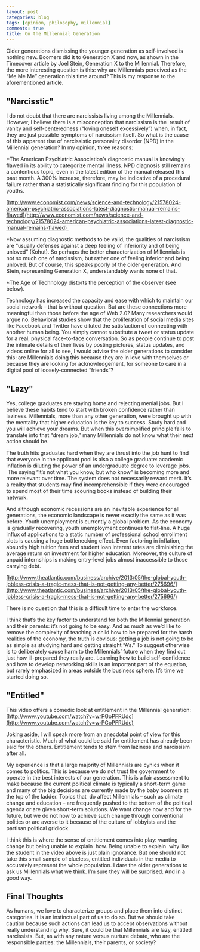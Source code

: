 ```yaml
---
layout: post
categories: blog
tags: [opinion, philosophy, millennial]
comments: true
title: On the Millennial Generation
---
```


Older generations dismissing the younger generation as self-involved is nothing new. Boomers did it to Generation X and now, as shown in the 
Timecover article by Joel Stein, Generation X to the Millennial. Therefore, the more interesting question is this: why are Millennials perceived as the “Me Me Me” generation this time around? This is my response to the aforementioned article.

## "Narcisstic"

I do not doubt that there are narcissists living among the Millennials. However, I believe there is a misconception that narcissism is the 
result of vanity and self-centeredness (“loving oneself excessively”) when, in fact, they are just possible 
symptoms of narcissism itself. So what is the cause of this apparent rise of narcissistic personality disorder (NPD) in the Millennial generation? In my opinion, three reasons:

*The American Psychiatric Association’s diagnostic manual is knowingly flawed in its ability to categorize mental illness. NPD diagnosis still remains a contentious topic, even in the latest edition of the manual released this past month. A 300% increase, therefore, may be indicative of a procedural failure rather than a statistically significant finding for this population of youths.

[http://www.economist.com/news/science-and-technology/21578024-american-psychiatric-associations-latest-diagnostic-manual-remains-flawed](http://www.economist.com/news/science-and-technology/21578024-american-psychiatric-associations-latest-diagnostic-manual-remains-flawed) 


*Now assuming diagnostic methods to be valid, the qualities of narcissism are “usually defenses against a deep feeling of inferiority and of being unloved” (Kohut). So perhaps the better characterization of Millennials is not so much one of narcissism, but rather one of feeling inferior and being unloved. But of course, this speaks poorly of the older generation. And Stein, representing Generation X, understandably wants none of that.


*The Age of Technology distorts the perception of the observer (see below).

Technology has increased the capacity and ease with which to maintain our social network – that is without question. But are these connections more meaningful than those before the age of Web 2.0? Many researchers would argue no. Behavioral studies show that the proliferation of social media sites like Facebook and Twitter have diluted the satisfaction of connecting with another human being. You simply cannot substitute a tweet or status update for a real, physical face-to-face conversation. So as people continue to post the intimate details of their lives by posting pictures, status updates, and videos online for all to see, I would advise the older generations to consider this: are Millennials doing this because they are in love with themselves or because they are looking for acknowledgement, for someone to care in a digital pool of loosely-connected “friends”?

## "Lazy"

Yes, college graduates are staying home and rejecting menial jobs. But I believe these habits tend to start with broken confidence rather than laziness. Millennials, more than any other generation, were brought up with the mentality that higher education is the key to success. Study hard and you will achieve your dreams. But when this oversimplified principle fails to translate into that “dream job,” many Millennials do not know what their next action should be.

The truth hits graduates hard when they are thrust into the job hunt to find that everyone in the applicant pool is also a college graduate: academic inflation is diluting the power of an undergraduate degree to leverage jobs.  The saying “it’s not what you know, but who know” is becoming more and more relevant over time. The system does not necessarily reward merit. It’s a reality that students may find incomprehensible if they were encouraged to spend most of their time scouring books instead of building their network.

And although economic recessions are an inevitable experience for all generations, the economic landscape is never exactly the same as it was before. Youth unemployment is currently a global problem. As the economy is gradually recovering, youth unemployment continues to flat-line. A huge influx of applications to a static number of professional school enrollment slots is causing a huge bottlenecking effect. Even factoring in inflation, absurdly high tuition fees and student loan interest rates are diminishing the average return on investment for higher education. Moreover, the culture of unpaid internships is making entry-level jobs almost inaccessible to those carrying debt.

[http://www.theatlantic.com/business/archive/2013/05/the-global-youth-jobless-crisis-a-tragic-mess-that-is-not-getting-any-better/275696/](http://www.theatlantic.com/business/archive/2013/05/the-global-youth-jobless-crisis-a-tragic-mess-that-is-not-getting-any-better/275696/)

There is no question that this is a difficult time to enter the workforce.

I think that’s the key factor to understand for both the Millennial generation and their parents: it’s not going to be easy. And as much as we’d like to remove the complexity of teaching a child how to be prepared for the harsh realities of the economy, the truth is obvious: getting a job is not going to be as simple as studying hard and getting straight “A’s.” To suggest otherwise is to deliberately cause harm to the Millennials’ future when they find out just how ill-prepared they really are. Learning how to build self-confidence and how to develop networking skills is an important part of the equation, but rarely emphasized in areas outside the business sphere. It’s time we started doing so.

## "Entitled"

This video offers a comedic look at entitlement in the Millennial generation: 
[http://www.youtube.com/watch?v=wrPGoPFRUdc](http://www.youtube.com/watch?v=wrPGoPFRUdc)

Joking aside, I will speak more from an anecdotal point of view for this characteristic. Much of what could be said for entitlement has already been said for the others. Entitlement tends to stem from laziness and narcissism after all.

My experience is that a large majority of Millennials are cynics when it comes to politics. This is because we do not trust the government to operate in the best interests of our generation. This is a fair assessment to make because the current political climate is typically a short-term game and many of the big decisions are currently made by the baby boomers at the top of the ladder. Topics that 
do affect Millennials – such as climate change and education – are frequently pushed to the bottom of the political agenda or are given short-term solutions. We want change now and for the future, but we do not how to achieve such change through conventional politics or are averse to it because of the culture of lobbyists and the partisan political gridlock.

I think this is where the sense of entitlement comes into play: wanting change but being unable to explain 
how. Being unable to explain 
why like the student in the video above is just plain ignorance. But one should not take this small sample of clueless, entitled individuals in the media to accurately represent the whole population. I dare the older generations to ask us Millennials what we think. I’m sure they will be surprised. And in a good way.

## Final Thoughts

As humans, we love to characterize groups and place them into distinct categories. It is an instinctual part of us to do so. But we should take caution because such actions can lead us to accept observations without really understanding why. Sure, it could be that Millennials are lazy, entitled narcissists. But, as with any nature versus nurture debate, who are the responsible parties: the Millennials, their parents, or society?
